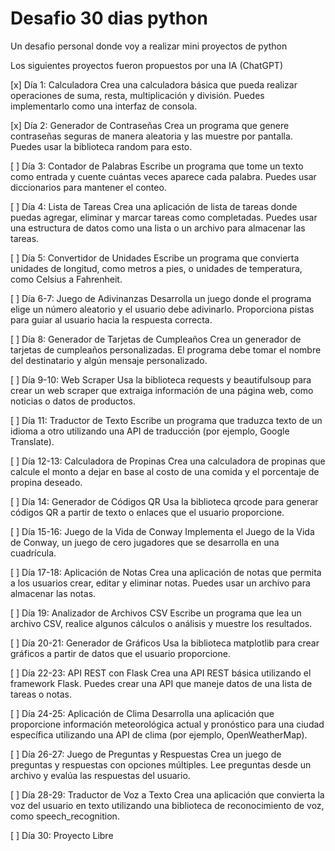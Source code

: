 # Desafio 30 dias python
 Un desafio personal donde voy a realizar mini proyectos de python

Los siguientes proyectos fueron propuestos por una IA (ChatGPT)

[x] Día 1: Calculadora
Crea una calculadora básica que pueda realizar operaciones de suma, resta, multiplicación y división. Puedes implementarlo como una interfaz de consola.

[x] Día 2: Generador de Contraseñas
Crea un programa que genere contraseñas seguras de manera aleatoria y las muestre por pantalla. Puedes usar la biblioteca random para esto.

[ ] Día 3: Contador de Palabras
Escribe un programa que tome un texto como entrada y cuente cuántas veces aparece cada palabra. Puedes usar diccionarios para mantener el conteo.

[ ] Día 4: Lista de Tareas
Crea una aplicación de lista de tareas donde puedas agregar, eliminar y marcar tareas como completadas. Puedes usar una estructura de datos como una lista o un archivo para almacenar las tareas.

[ ] Día 5: Convertidor de Unidades
Escribe un programa que convierta unidades de longitud, como metros a pies, o unidades de temperatura, como Celsius a Fahrenheit.

[ ] Día 6-7: Juego de Adivinanzas
Desarrolla un juego donde el programa elige un número aleatorio y el usuario debe adivinarlo. Proporciona pistas para guiar al usuario hacia la respuesta correcta.

[ ] Día 8: Generador de Tarjetas de Cumpleaños
Crea un generador de tarjetas de cumpleaños personalizadas. El programa debe tomar el nombre del destinatario y algún mensaje personalizado.

[ ] Día 9-10: Web Scraper
Usa la biblioteca requests y beautifulsoup para crear un web scraper que extraiga información de una página web, como noticias o datos de productos.

[ ] Día 11: Traductor de Texto
Escribe un programa que traduzca texto de un idioma a otro utilizando una API de traducción (por ejemplo, Google Translate).

[ ] Día 12-13: Calculadora de Propinas
Crea una calculadora de propinas que calcule el monto a dejar en base al costo de una comida y el porcentaje de propina deseado.

[ ] Día 14: Generador de Códigos QR
Usa la biblioteca qrcode para generar códigos QR a partir de texto o enlaces que el usuario proporcione.

[ ] Día 15-16: Juego de la Vida de Conway
Implementa el Juego de la Vida de Conway, un juego de cero jugadores que se desarrolla en una cuadrícula.

[ ] Día 17-18: Aplicación de Notas
Crea una aplicación de notas que permita a los usuarios crear, editar y eliminar notas. Puedes usar un archivo para almacenar las notas.

[ ] Día 19: Analizador de Archivos CSV
Escribe un programa que lea un archivo CSV, realice algunos cálculos o análisis y muestre los resultados.

[ ] Día 20-21: Generador de Gráficos
Usa la biblioteca matplotlib para crear gráficos a partir de datos que el usuario proporcione.

[ ] Día 22-23: API REST con Flask
Crea una API REST básica utilizando el framework Flask. Puedes crear una API que maneje datos de una lista de tareas o notas.

[ ] Día 24-25: Aplicación de Clima
Desarrolla una aplicación que proporcione información meteorológica actual y pronóstico para una ciudad específica utilizando una API de clima (por ejemplo, OpenWeatherMap).

[ ] Día 26-27: Juego de Preguntas y Respuestas
Crea un juego de preguntas y respuestas con opciones múltiples. Lee preguntas desde un archivo y evalúa las respuestas del usuario.

[ ] Día 28-29: Traductor de Voz a Texto
Crea una aplicación que convierta la voz del usuario en texto utilizando una biblioteca de reconocimiento de voz, como speech_recognition.

[ ] Día 30: Proyecto Libre